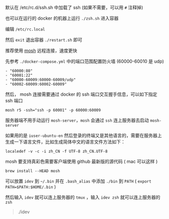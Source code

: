默认在 /etc/rc.d/ssh.sh 中加载了 ssh (如果不需要，可以用 `#` 注释掉)

也可以在运行的 docker 的机器上运行 `./zsh.sh` 进入容器

编辑 `/etc/rc.local`

然后 `exit` 退出容器 `./restart.sh` 即可

推荐使用 [mosh](https://mosh.org) 远程连接，速度更快

先参考 `./docker-compose.yml` 中的端口范围配置防火墙 (60000-60010 是 udp)

```
- "60000:80"
- "60001:22"
- "60000-60009:60000-60009/udp"
- "60002-60009:60002-60009"
```

然后， mosh 连接需要通过 docker 的 ssh 端口交互握手信息，可以如下指定 ssh 端口

`mosh r5 -ssh="ssh -p 60001" -p 60000:60009`

服务器端不用手动运行 `mosh-server`，`mosh` 会通过 `ssh` 连上服务器去启动 `mosh-server`

如果用的是 `iuser-ubuntu-en` 然后登录的终端又是其他语言的，需要在服务器上生成一下语言文件，比如生成简体中文的语言文件方法如下：

`localedef -v -c -i zh_CN -f UTF-8 zh_CN.UTF-8`

mosh 要支持真彩色需要客户端使用 github 最新版的源代码 ( mac 可以这样 )

```
brew install --HEAD mosh
```

可以放置 `idev` 到 `~/.bin` 并在 `.bash_alias` 中添加 `./bin` 到 `PATH` ( `export PATH=$PATH:$HOME/.bin` )

然后输入 `idev` 就可以连上服务器的 `tmux` ，输入 `idev zsh` 就可以连上服务器的 `zsh`

> ./idev
